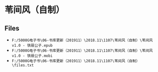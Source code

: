 # 苇间风（自制）

## Files

- `F:/5000G电子书\06-书库更新（201911）\2018.11\1107\苇间风（自制）\苇间风v1.0 - 铁扇公子.epub`
- `F:/5000G电子书\06-书库更新（201911）\2018.11\1107\苇间风（自制）\苇间风v1.0 - 铁扇公子.mobi`
- `F:/5000G电子书\06-书库更新（201911）\2018.11\1107\苇间风（自制）\files.txt`
